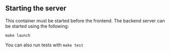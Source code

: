 ## Starting the server

This container must be started before the frontend.  The backend server can be started using the following:

`make launch`

You can also run tests with `make test`
